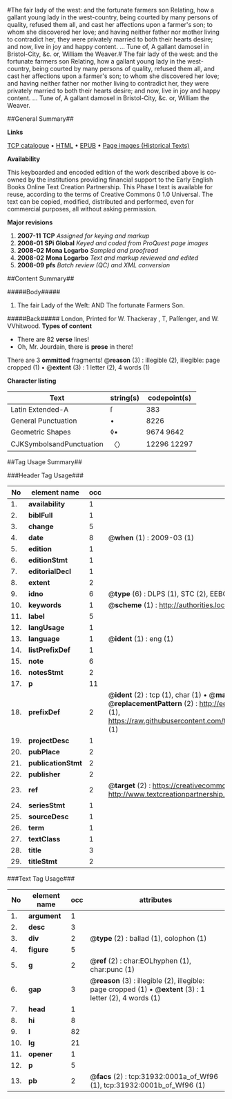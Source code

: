 #The fair lady of the west: and the fortunate farmers son Relating, how a gallant young lady in the west-country, being courted by many persons of quality, refused them all, and cast her affections upon a farmer's son; to whom she discovered her love; and having neither father nor mother living to contradict her, they were privately married to both their hearts desire; and now, live in joy and happy content. ... Tune of, A gallant damosel in Bristol-City, &c. or, William the Weaver.#
The fair lady of the west: and the fortunate farmers son Relating, how a gallant young lady in the west-country, being courted by many persons of quality, refused them all, and cast her affections upon a farmer's son; to whom she discovered her love; and having neither father nor mother living to contradict her, they were privately married to both their hearts desire; and now, live in joy and happy content. ... Tune of, A gallant damosel in Bristol-City, &c. or, William the Weaver.

##General Summary##

**Links**

[TCP catalogue](http://www.ota.ox.ac.uk/tcp/)  • 
[HTML](http://tei.it.ox.ac.uk/tcp/Texts-HTML/free/A41/A41328.html)  • 
[EPUB](http://tei.it.ox.ac.uk/tcp/Texts-EPUB/free/A41/A41328.epub) • 
[Page images (Historical Texts)](https://data.historicaltexts.jisc.ac.uk/view?pubId=eebo-99827512e&pageId=eebo-99827512e-31932-1)

**Availability**

This keyboarded and encoded edition of the
	       work described above is co-owned by the institutions
	       providing financial support to the Early English Books
	       Online Text Creation Partnership. This Phase I text is
	       available for reuse, according to the terms of Creative
	       Commons 0 1.0 Universal. The text can be copied,
	       modified, distributed and performed, even for
	       commercial purposes, all without asking permission.

**Major revisions**

1. __2007-11__ __TCP__ *Assigned for keying and markup*
1. __2008-01__ __SPi Global__ *Keyed and coded from ProQuest page images*
1. __2008-02__ __Mona Logarbo__ *Sampled and proofread*
1. __2008-02__ __Mona Logarbo__ *Text and markup reviewed and edited*
1. __2008-09__ __pfs__ *Batch review (QC) and XML conversion*

##Content Summary##

#####Body#####

1. The fair Lady of the Weſt: AND The fortunate Farmers Son.

#####Back#####
London, Printed for W. Thackeray , T, Paſſenger, and W. VVhitwood.
**Types of content**

  * There are 82 **verse** lines!
  * Oh, Mr. Jourdain, there is **prose** in there!

There are 3 **ommitted** fragments! 
 @__reason__ (3) : illegible (2), illegible: page cropped (1)  •  @__extent__ (3) : 1 letter (2), 4 words (1)

**Character listing**


|Text|string(s)|codepoint(s)|
|---|---|---|
|Latin Extended-A|ſ|383|
|General Punctuation|•|8226|
|Geometric Shapes|◊▪|9674 9642|
|CJKSymbolsandPunctuation|〈〉|12296 12297|

##Tag Usage Summary##

###Header Tag Usage###

|No|element name|occ|attributes|
|---|---|---|---|
|1.|__availability__|1||
|2.|__biblFull__|1||
|3.|__change__|5||
|4.|__date__|8| @__when__ (1) : 2009-03 (1)|
|5.|__edition__|1||
|6.|__editionStmt__|1||
|7.|__editorialDecl__|1||
|8.|__extent__|2||
|9.|__idno__|6| @__type__ (6) : DLPS (1), STC (2), EEBO-CITATION (1), PROQUEST (1), VID (1)|
|10.|__keywords__|1| @__scheme__ (1) : http://authorities.loc.gov/ (1)|
|11.|__label__|5||
|12.|__langUsage__|1||
|13.|__language__|1| @__ident__ (1) : eng (1)|
|14.|__listPrefixDef__|1||
|15.|__note__|6||
|16.|__notesStmt__|2||
|17.|__p__|11||
|18.|__prefixDef__|2| @__ident__ (2) : tcp (1), char (1)  •  @__matchPattern__ (2) : ([0-9\-]+):([0-9IVX]+) (1), (.+) (1)  •  @__replacementPattern__ (2) : http://eebo.chadwyck.com/downloadtiff?vid=$1&page=$2 (1), https://raw.githubusercontent.com/textcreationpartnership/Texts/master/tcpchars.xml#$1 (1)|
|19.|__projectDesc__|1||
|20.|__pubPlace__|2||
|21.|__publicationStmt__|2||
|22.|__publisher__|2||
|23.|__ref__|2| @__target__ (2) : https://creativecommons.org/publicdomain/zero/1.0/ (1), http://www.textcreationpartnership.org/docs/. (1)|
|24.|__seriesStmt__|1||
|25.|__sourceDesc__|1||
|26.|__term__|1||
|27.|__textClass__|1||
|28.|__title__|3||
|29.|__titleStmt__|2||


###Text Tag Usage###

|No|element name|occ|attributes|
|---|---|---|---|
|1.|__argument__|1||
|2.|__desc__|3||
|3.|__div__|2| @__type__ (2) : ballad (1), colophon (1)|
|4.|__figure__|5||
|5.|__g__|2| @__ref__ (2) : char:EOLhyphen (1), char:punc (1)|
|6.|__gap__|3| @__reason__ (3) : illegible (2), illegible: page cropped (1)  •  @__extent__ (3) : 1 letter (2), 4 words (1)|
|7.|__head__|1||
|8.|__hi__|8||
|9.|__l__|82||
|10.|__lg__|21||
|11.|__opener__|1||
|12.|__p__|5||
|13.|__pb__|2| @__facs__ (2) : tcp:31932:0001a_of_Wf96 (1), tcp:31932:0001b_of_Wf96 (1)|
